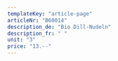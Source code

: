 ```yaml
---
templateKey: "article-page"
articleNr: "B60014"
description_de: "Bio Dill-Nudeln"
description_fr: " "
unit: "3"
price: "13.--"
---
```

